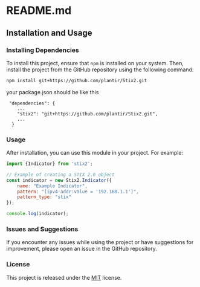 # README.md

## Installation and Usage

### Installing Dependencies

To install this project, ensure that `npm` is installed on your system. Then, install the project from the GitHub repository using the following command:

```sh
npm install git+https://github.com/plantir/Stix2.git
```


your package.json should be like this

```
 "dependencies": {
    ...
    "stix2": "git+https://github.com/plantir/Stix2.git",
    ...
  }
```

### Usage

After installation, you can use this module in your project. For example:

```javascript
import {Indicator} from 'stix2';

// Example of creating a STIX 2.0 object
const indicator = new Stix2.Indicator({
    name: "Example Indicator",
    pattern: "[ipv4-addr:value = '192.168.1.1']",
    pattern_type: "stix"
});

console.log(indicator);
```

### Issues and Suggestions

If you encounter any issues while using the project or have suggestions for improvement, please open an issue in the GitHub repository.

### License

This project is released under the [MIT](LICENSE) license.


